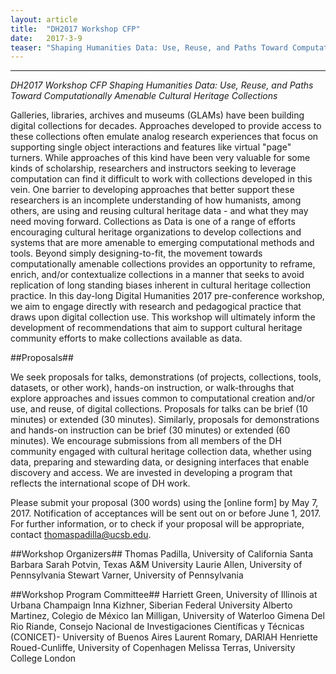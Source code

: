 ```yaml
---
layout: article
title:  "DH2017 Workshop CFP"
date:   2017-3-9 
teaser: "Shaping Humanities Data: Use, Reuse, and Paths Toward Computationally Amenable Cultural Heritage Collections"
---
```

---

*DH2017 Workshop CFP*
*_Shaping Humanities Data: Use, Reuse, and Paths Toward Computationally Amenable Cultural Heritage Collections_*

Galleries, libraries, archives and museums (GLAMs) have been building digital collections for decades. Approaches developed to provide access to these collections often emulate analog research experiences that focus on supporting single object interactions and features like virtual "page" turners. While approaches of this kind have been very valuable for some kinds of scholarship, researchers and instructors seeking to leverage computation can find it difficult to work with collections developed in this vein. One barrier to developing approaches that better support these researchers is an incomplete understanding of how humanists, among others, are using and reusing cultural heritage data - and what they may need moving forward. Collections as Data is one of a range of efforts encouraging cultural heritage organizations to develop collections and systems that are more amenable to emerging computational methods and tools. Beyond simply designing-to-fit, the movement towards computationally amenable collections provides an opportunity to  reframe, enrich, and/or contextualize collections in a manner that seeks to avoid replication of long standing biases inherent in cultural heritage collection practice. In this day-long Digital Humanities 2017 pre-conference workshop, we aim to engage directly with research and pedagogical practice that draws upon digital collection use. This workshop will ultimately inform the development of recommendations that aim to support cultural heritage community efforts to make collections available as data.

##Proposals## 

We seek proposals for talks, demonstrations (of projects, collections, tools, datasets, or other work), hands-on instruction, or walk-throughs that explore approaches and issues common to computational creation and/or use, and reuse, of digital collections. Proposals for talks can be brief (10 minutes) or extended (30 minutes). Similarly, proposals for demonstrations and hands-on instruction can be brief (30 minutes) or extended (60 minutes). We encourage submissions from all members of the DH community engaged with cultural heritage collection data, whether using data, preparing and stewarding data, or designing interfaces that enable discovery and access. We are invested in developing a program that reflects the international scope of DH work.

Please submit your proposal (300 words) using the [online form] by May 7, 2017. Notification of acceptances will be sent out on or before June 1, 2017. For further information, or to check if your proposal will be appropriate, contact thomaspadilla@ucsb.edu. 

##Workshop Organizers## 
Thomas Padilla, University of California Santa Barbara
Sarah Potvin, Texas A&M University
Laurie Allen, University of Pennsylvania
Stewart Varner, University of Pennsylvania

##Workshop Program Committee##
Harriett Green, University of Illinois at Urbana Champaign
Inna Kizhner, Siberian Federal University
Alberto Martinez, Colegio de México
Ian Milligan, University of Waterloo
Gimena Del Rio Riande, Consejo Nacional de Investigaciones Científicas y Técnicas (CONICET)- University of Buenos Aires
Laurent Romary, DARIAH
Henriette Roued-Cunliffe, University of Copenhagen 
Melissa Terras, University College London

